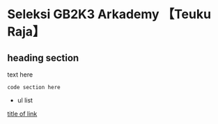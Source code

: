 Seleksi GB2K3 Arkademy 【Teuku Raja】
=====

## heading section


text here
```
code section here
```

* ul list

[title of link](link)

